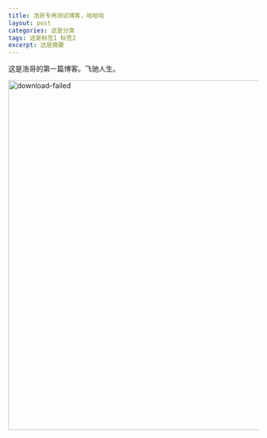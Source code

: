 ```yaml
---
title: 浩哥专用测试博客，哈哈哈
layout: post
categories: 这是分类
tags: 这是标签1 标签2
excerpt: 这是摘要
---
```


这是浩哥的第一篇博客。飞驰人生。


<img src="https://timgsa.baidu.com/timg?image&quality=80&size=b9999_10000&sec=1550470334321&di=43e050866843ad7b3f3d9d87800c846a&imgtype=0&src=http%3A%2F%2Fupload-images.jianshu.io%2Fupload_images%2F10403334-c53d30c4feba7d72.jpg" alt="download-failed" left="1px" top="1px" width="528px"  height="704px">



